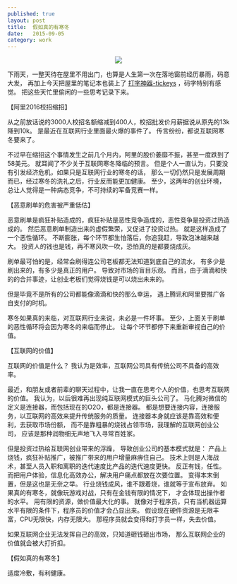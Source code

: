 ```yaml
---
published: true
layout: post
title:  假如真的有寒冬
date:   2015-09-05
category: work
---
```


<center>
<img src="http://images.yanyiwu.com/42df.jpeg" class="photo"></img>
</center>

下雨天，一整天待在屋里不用出门，也算是人生第一次在落地窗前经历暴雨，码意大发，
再加上今天把屋里的笔记本也装上了 [打字神器-tickeys] ，码字特别有感觉。
把这些天忙里偷闲的一些思考记录下来。

【阿里2016校招缩招】

从之前放话说的3000人校招名额缩减到400人，校招批发价月薪据说从原先的13k降到10k。
是最近在互联网行业里面最火爆的事件了。
传言纷纷，都说互联网寒冬要来了。

不过早在缩招这个事情发生之前几个月内，阿里的股价萎靡不振，甚至一度跌到了58美元。
就耳闻了不少关于互联网寒冬降临的预言。
但是个人一直认为，只要没有引发经济危机，如果只是互联网行业的寒冬的话，
那么一切仍然只是发展周期而已，经过寒冬的洗礼之后，行业反而能更加健康。
至少，这两年的创业环境，总让人觉得是一种病态竞争，不可持续的军备竞赛一样。

【恶意刷单的危害被严重低估】

恶意刷单是疯狂补贴造成的，疯狂补贴是恶性竞争造成的，恶性竞争是投资过热造成的。
然后恶意刷单制造出来的虚假繁荣，又促进了投资过热。
就是这样造成了一个恶性循环。
不断膨胀，每个环节都生怕落后，你追我赶，导致泡沫越来越大。
投资人的钱也是钱，再不寒风吹一吹，恐怕真的是都要烧成灰。

刷单最可怕的是，经常会刷得连公司老板都无法知道到底自己的流水，
有多少是刷出来的，有多少是真正的用户。
导致对市场的盲目乐观。
而且，由于滴滴和快的的合并事迹，让创业老板们觉得烧钱是可以烧出未来的。

但是毕竟不是所有的公司都能像滴滴和快的那么幸运，
遇上腾讯和阿里要推广各自支付的时机。

寒冬如果真的来临，对互联网行业来说，未必是一件坏事。
至少，上面关于刷单的恶性循环将会因为寒冬的来临而停止。
让每个环节都停下来重新审视自己的价值。

【互联网的价值】

互联网的价值是什么？
我认为是效率，互联网公司具有传统公司不具备的高效率。

最近，和朋友或者前辈的聊天过程中，让我一直在思考个人的价值，也思考互联网的价值。
我认为，以后很难再出现纯互联网模式的巨头公司了。
马化腾对微信的定义是连接器，而包括现在的O2O，都是连接器。
都是想要连接内容，连接服务，以互联网的高效来提升传统服务的质量。
连接器本身就应该是靠高效和便利，去获取市场份额，
而不是靠粗暴的烧钱占领市场，我理解的互联网创业公司，
应该是那种润物细无声地飞入寻常百姓家。

但是投资过热给互联网创业带来的浮躁，
导致创业公司的基本模式就是： 
产品上烧钱，疯狂补贴推广，被推广带来的用户增量麻痹住自己。 
技术上则是人海战术，甚至人员入职和离职的迭代速度比产品的迭代速度更快。
反正有钱，任性。
而把用户体验，信息化高效办公，解决用户痛点都放在次要位置。
变得本末倒置，但是这也是无奈之举。
行业烧钱成风，谁不跟着烧，谁就等于宣布放弃。
如果真的有寒冬，就像玩游戏对战，只有在金钱有限的情况下，
才会体现出操作者的水平。
用有限的资源，做价值最大化的事。
就像对于程序员，只有当机器运算水平有限的条件下，程序员的价值才会凸显出来。
假设现在硬件资源是无限丰富，CPU无限快，内存无限大。
那程序员就会变得和打字员一样，失去价值。

如果互联网企业无法发挥自己的高效，只知道砸钱砸出市场，
那么互联网企业的价值就会被大打折扣。

【假如真的有寒冬】

适度冷敷，有利健康。

[打字神器-tickeys]:http://www.yingdev.com/projects/tickeys
